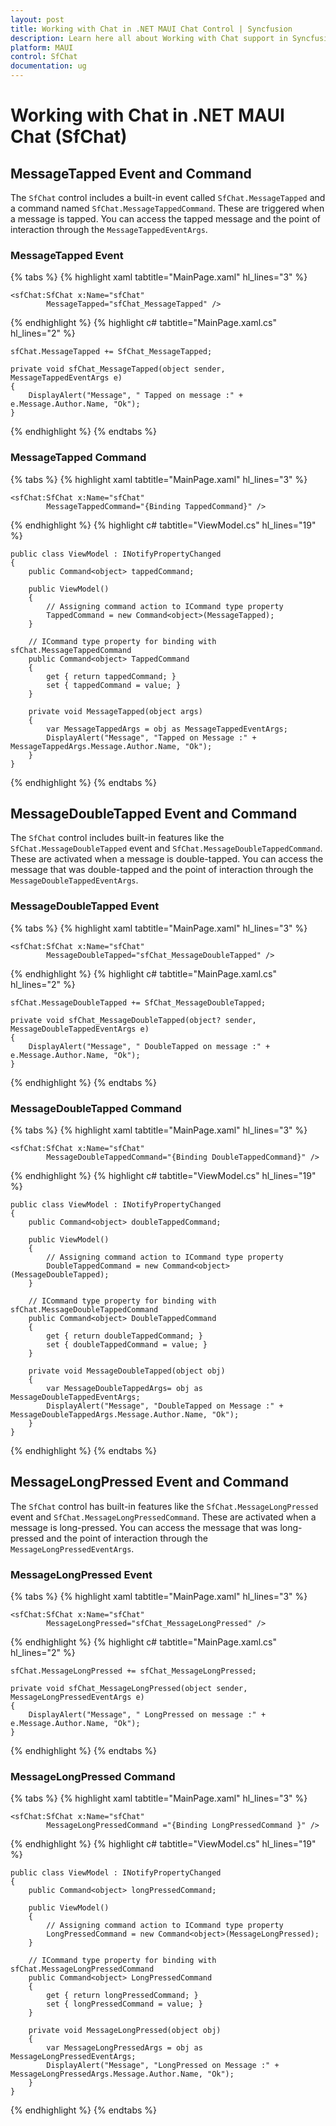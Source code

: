 ```yaml
---
layout: post
title: Working with Chat in .NET MAUI Chat Control | Syncfusion
description: Learn here all about Working with Chat support in Syncfusion .NET MAUI Chat (SfChat) control and more.
platform: MAUI
control: SfChat
documentation: ug
---
```


# Working with Chat in .NET MAUI Chat (SfChat)

## MessageTapped Event and Command

The `SfChat` control includes a built-in event called `SfChat.MessageTapped` and a command named `SfChat.MessageTappedCommand`. These are triggered when a message is tapped. You can access the tapped message and the point of interaction through the `MessageTappedEventArgs`. 

### MessageTapped Event

{% tabs %}
{% highlight xaml tabtitle="MainPage.xaml" hl_lines="3" %}

    <sfChat:SfChat x:Name="sfChat"
            MessageTapped="sfChat_MessageTapped" />

{% endhighlight %}
{% highlight c# tabtitle="MainPage.xaml.cs" hl_lines="2" %}
      
    sfChat.MessageTapped += SfChat_MessageTapped;

    private void sfChat_MessageTapped(object sender, MessageTappedEventArgs e)
    {                    
        DisplayAlert("Message", " Tapped on message :" + e.Message.Author.Name, "Ok");
    }

{% endhighlight %}
{% endtabs %}

### MessageTapped Command

{% tabs %}
{% highlight xaml tabtitle="MainPage.xaml" hl_lines="3" %}   

    <sfChat:SfChat x:Name="sfChat"  
            MessageTappedCommand="{Binding TappedCommand}" />

{% endhighlight %}
{% highlight c# tabtitle="ViewModel.cs" hl_lines="19" %}

    public class ViewModel : INotifyPropertyChanged
    {
        public Command<object> tappedCommand;

        public ViewModel()
        {
            // Assigning command action to ICommand type property
            TappedCommand = new Command<object>(MessageTapped);
        }
        
        // ICommand type property for binding with sfChat.MessageTappedCommand
        public Command<object> TappedCommand
        {
            get { return tappedCommand; }
            set { tappedCommand = value; }
        }
        
        private void MessageTapped(object args)
        {
            var MessageTappedArgs = obj as MessageTappedEventArgs;
            DisplayAlert("Message", "Tapped on Message :" + MessageTappedArgs.Message.Author.Name, "Ok");
        }
    }
{% endhighlight %}
{% endtabs %}

## MessageDoubleTapped Event and Command

The `SfChat` control includes built-in features like the `SfChat.MessageDoubleTapped` event and `SfChat.MessageDoubleTappedCommand`. These are activated when a message is double-tapped. You can access the message that was double-tapped and the point of interaction through the `MessageDoubleTappedEventArgs`.

### MessageDoubleTapped Event

{% tabs %}
{% highlight xaml tabtitle="MainPage.xaml" hl_lines="3" %}
    
    <sfChat:SfChat x:Name="sfChat"
            MessageDoubleTapped="sfChat_MessageDoubleTapped" />
        
{% endhighlight %}
{% highlight c# tabtitle="MainPage.xaml.cs" hl_lines="2" %}

    sfChat.MessageDoubleTapped += SfChat_MessageDoubleTapped;            

    private void sfChat_MessageDoubleTapped(object? sender, MessageDoubleTappedEventArgs e)
    {
        DisplayAlert("Message", " DoubleTapped on message :" + e.Message.Author.Name, "Ok");
    }
{% endhighlight %}
{% endtabs %}

### MessageDoubleTapped Command

{% tabs %}
{% highlight xaml tabtitle="MainPage.xaml" hl_lines="3" %}
    
    <sfChat:SfChat x:Name="sfChat"  
            MessageDoubleTappedCommand="{Binding DoubleTappedCommand}" />

{% endhighlight %}
{% highlight c# tabtitle="ViewModel.cs" hl_lines="19" %}

    public class ViewModel : INotifyPropertyChanged
    {
        public Command<object> doubleTappedCommand;

        public ViewModel()
        {
            // Assigning command action to ICommand type property
            DoubleTappedCommand = new Command<object>(MessageDoubleTapped);
        }
        
        // ICommand type property for binding with sfChat.MessageDoubleTappedCommand
        public Command<object> DoubleTappedCommand
        {
            get { return doubleTappedCommand; }
            set { doubleTappedCommand = value; }
        }
        
        private void MessageDoubleTapped(object obj)
        {
            var MessageDoubleTappedArgs= obj as MessageDoubleTappedEventArgs;
            DisplayAlert("Message", "DoubleTapped on Message :" + MessageDoubleTappedArgs.Message.Author.Name, "Ok");
        }
    }
{% endhighlight %}
{% endtabs %}

## MessageLongPressed Event and Command

The `SfChat` control has built-in features like the `SfChat.MessageLongPressed` event and `SfChat.MessageLongPressedCommand`. These are activated when a message is long-pressed. You can access the message that was long-pressed and the point of interaction through the `MessageLongPressedEventArgs`. 

### MessageLongPressed Event

{% tabs %}
{% highlight xaml tabtitle="MainPage.xaml" hl_lines="3" %}

    <sfChat:SfChat x:Name="sfChat"
            MessageLongPressed="sfChat_MessageLongPressed" />

{% endhighlight %}
{% highlight c# tabtitle="MainPage.xaml.cs" hl_lines="2" %}
    
    sfChat.MessageLongPressed += sfChat_MessageLongPressed;

    private void sfChat_MessageLongPressed(object sender, MessageLongPressedEventArgs e)
    {
        DisplayAlert("Message", " LongPressed on message :" + e.Message.Author.Name, "Ok");
    }
{% endhighlight %}
{% endtabs %}

### MessageLongPressed Command

{% tabs %}
{% highlight xaml tabtitle="MainPage.xaml" hl_lines="3" %}
    
    <sfChat:SfChat x:Name="sfChat"  
            MessageLongPressedCommand ="{Binding LongPressedCommand }" />

{% endhighlight %}
{% highlight c# tabtitle="ViewModel.cs" hl_lines="19" %}

    public class ViewModel : INotifyPropertyChanged
    {
        public Command<object> longPressedCommand;

        public ViewModel()
        {
            // Assigning command action to ICommand type property
            LongPressedCommand = new Command<object>(MessageLongPressed);
        }

        // ICommand type property for binding with sfChat.MessageLongPressedCommand
        public Command<object> LongPressedCommand
        {
            get { return longPressedCommand; }
            set { longPressedCommand = value; }
        }

        private void MessageLongPressed(object obj)
        {
            var MessageLongPressedArgs = obj as MessageLongPressedEventArgs;
            DisplayAlert("Message", "LongPressed on Message :" + MessageLongPressedArgs.Message.Author.Name, "Ok");
        }
    }       
{% endhighlight %}
{% endtabs %}
